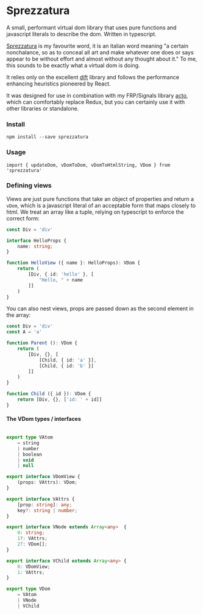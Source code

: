 # Sprezzatura

A small, performant virtual dom library that uses pure functions and javascript literals to describe the dom. Written in typescript.

[Sprezzatura](https://en.wikipedia.org/wiki/Sprezzatura) is my favourite word, it is an italian word meaning "a certain nonchalance, so as to conceal all art and make whatever one does or says appear to be without effort and almost without any thought about it." To me, this sounds to be exactly what a virtual dom is doing.

It relies only on the excellent [dift](https://github.com/ashaffer/dift) library and follows the performance enhancing heuristics pioneered by React.

It was designed for use in combination with my FRP/Signals library [acto](https://github.com/twfarland/acto), which can comfortably replace Redux, but you can certainly use it with other libraries or standalone.

### Install

	npm install --save sprezzatura

### Usage

	import { updateDom, vDomToDom, vDomToHtmlString, VDom } from 'sprezzatura'

### Defining views

Views are just pure functions that take an object of properties and return a `vDom`, which is a javascript literal of an acceptable form that maps closely to html. 
We treat an array like a tuple, relying on typescript to enforce the correct form:

```typescript
const Div = 'div'

interface HelloProps {
    name: string;
}

function HelloView ({ name }: HelloProps): VDom {
    return (
        [Div, { id: 'hello' }, [
            "Hello, " + name
        ]]
    )
}
```

You can also nest views, props are passed down as the second element in the array:

```typescript
const Div = 'div'
const A = 'a'

function Parent (): VDom {
    return (
        [Div, {}, [
            [Child, { id: 'a' }],
            [Child, { id: 'b' }]
        ]]
    )
}

function Child ({ id }): VDom {
    return [Div, {}, ['id: ' + id]]
}
```

#### The VDom types / interfaces

```typescript

export type VAtom 
    = string 
    | number 
    | boolean 
    | void 
    | null

export interface VDomView {
    (props: VAttrs): VDom;
}

export interface VAttrs {
    [prop: string]: any;
    key?: string | number;
}

export interface VNode extends Array<any>  {
    0: string;
    1?: VAttrs;   
    2?: VDom[];
}

export interface VChild extends Array<any> {
    0: VDomView;
    1: VAttrs;
}

export type VDom
    = VAtom
    | VNode 
    | VChild
```
